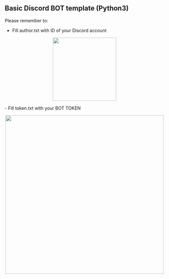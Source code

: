 ## Basic Discord BOT template (Python3)

Please remember to:

- Fill author.txt with ID of your Discord account
<p align="center">
  <img src="https://cdn.discordapp.com/attachments/704387250351243425/798207122882035752/unknown.png" width=200 /></br>
</p>
- Fill token.txt with your BOT TOKEN
<p align="center">
  <img src="https://cdn.discordapp.com/attachments/704387250351243425/798206551856382002/unknown.png" width=500 /></br>
</p>

